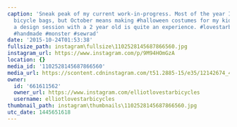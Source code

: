 ```yaml
---
caption: 'Sneak peak of my current work-in-progress. Most of the year I handcraft
  bicycle bags, but October means making #halloween costumes for my kids. Trust me,
  a design session with a 2 year old is quite an experience. #lovestarbicyclebags
  #handmade #monster #sewrad'
date: '2015-10-24T01:53:38'
fullsize_path: instagram\fullsize\1102528145687866560.jpg
instagram_url: https://www.instagram.com/p/9M94HOmGzA
location: {}
media_id: '1102528145687866560'
media_url: https://scontent.cdninstagram.com/t51.2885-15/e35/12142674_448887408633887_865475686_n.jpg?ig_cache_key=MTEwMjUyODE0NTY4Nzg2NjU2MA%3D%3D.2
owner:
  id: '661611562'
  owner_url: https://www.instagram.com/elliotlovestarbicycles
  username: elliotlovestarbicycles
thumbnail_path: instagram\thumbnails\1102528145687866560.jpg
utc_date: 1445651618
---
```

